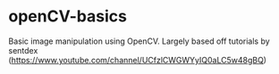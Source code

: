 # openCV-basics

Basic image manipulation using OpenCV. Largely based off tutorials by sentdex (https://www.youtube.com/channel/UCfzlCWGWYyIQ0aLC5w48gBQ)
